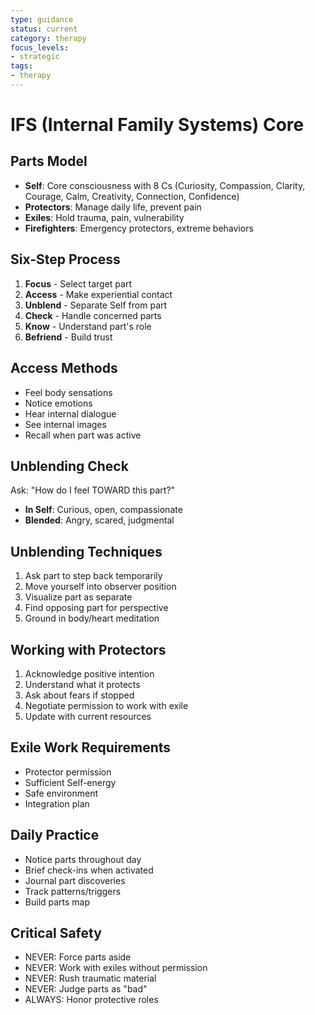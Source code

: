 ```yaml
---
type: guidance
status: current
category: therapy
focus_levels:
- strategic
tags:
- therapy
---
```


# IFS (Internal Family Systems) Core

## Parts Model
- **Self**: Core consciousness with 8 Cs (Curiosity, Compassion, Clarity, Courage, Calm, Creativity, Connection, Confidence)
- **Protectors**: Manage daily life, prevent pain
- **Exiles**: Hold trauma, pain, vulnerability
- **Firefighters**: Emergency protectors, extreme behaviors

## Six-Step Process
1. **Focus** - Select target part
2. **Access** - Make experiential contact
3. **Unblend** - Separate Self from part
4. **Check** - Handle concerned parts
5. **Know** - Understand part's role
6. **Befriend** - Build trust

## Access Methods
- Feel body sensations
- Notice emotions
- Hear internal dialogue
- See internal images
- Recall when part was active

## Unblending Check
Ask: "How do I feel TOWARD this part?"
- **In Self**: Curious, open, compassionate
- **Blended**: Angry, scared, judgmental

## Unblending Techniques
1. Ask part to step back temporarily
2. Move yourself into observer position
3. Visualize part as separate
4. Find opposing part for perspective
5. Ground in body/heart meditation

## Working with Protectors
1. Acknowledge positive intention
2. Understand what it protects
3. Ask about fears if stopped
4. Negotiate permission to work with exile
5. Update with current resources

## Exile Work Requirements
- Protector permission
- Sufficient Self-energy
- Safe environment
- Integration plan

## Daily Practice
- Notice parts throughout day
- Brief check-ins when activated
- Journal part discoveries
- Track patterns/triggers
- Build parts map

## Critical Safety
- NEVER: Force parts aside
- NEVER: Work with exiles without permission
- NEVER: Rush traumatic material
- NEVER: Judge parts as "bad"
- ALWAYS: Honor protective roles